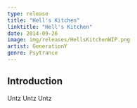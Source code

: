 ```yaml
---
type: release
title: "Hell's Kitchen"
linktitle: "Hell's Kitchen"
date: 2014-09-26
image: img/releases/HellsKitchenWIP.png
artist: GenerationY
genre: Psytrance
---
```



## Introduction

Untz Untz Untz